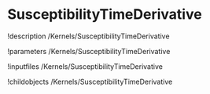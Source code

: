 <!-- MOOSE Documentation Stub: Remove this when content is added. -->

# SusceptibilityTimeDerivative
!description /Kernels/SusceptibilityTimeDerivative

!parameters /Kernels/SusceptibilityTimeDerivative

!inputfiles /Kernels/SusceptibilityTimeDerivative

!childobjects /Kernels/SusceptibilityTimeDerivative
